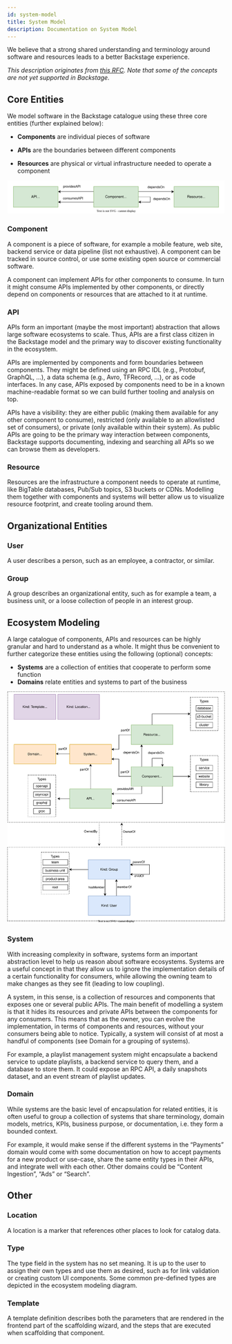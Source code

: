 ```yaml
---
id: system-model
title: System Model
description: Documentation on System Model
---
```


We believe that a strong shared understanding and terminology around software
and resources leads to a better Backstage experience.

_This description originates from
[this RFC](https://github.com/backstage/backstage/issues/390). Note that some of
the concepts are not yet supported in Backstage._

## Core Entities

We model software in the Backstage catalogue using these three core entities
(further explained below):

- **Components** are individual pieces of software

- **APIs** are the boundaries between different components

- **Resources** are physical or virtual infrastructure needed to operate a
  component

![](../../assets/software-catalog/software-model-core-entities.drawio.svg)

### Component

A component is a piece of software, for example a mobile feature, web site,
backend service or data pipeline (list not exhaustive). A component can be
tracked in source control, or use some existing open source or commercial
software.

A component can implement APIs for other components to consume. In turn it might
consume APIs implemented by other components, or directly depend on components or
resources that are attached to it at runtime.

### API

APIs form an important (maybe the most important) abstraction that allows large
software ecosystems to scale. Thus, APIs are a first class citizen in the
Backstage model and the primary way to discover existing functionality in the
ecosystem.

APIs are implemented by components and form boundaries between components. They
might be defined using an RPC IDL (e.g., Protobuf, GraphQL, ...), a data schema
(e.g., Avro, TFRecord, ...), or as code interfaces. In any case, APIs exposed by
components need to be in a known machine-readable format so we can build further
tooling and analysis on top.

APIs have a visibility: they are either public (making them available for any
other component to consume), restricted (only available to an allowlisted set of
consumers), or private (only available within their system). As public APIs are
going to be the primary way interaction between components, Backstage supports
documenting, indexing and searching all APIs so we can browse them as
developers.

### Resource

Resources are the infrastructure a component needs to operate at runtime, like
BigTable databases, Pub/Sub topics, S3 buckets or CDNs. Modelling them together
with components and systems will better allow us to visualize resource
footprint, and create tooling around them.

## Organizational Entities

### User

A user describes a person, such as an employee, a contractor, or similar.

### Group

A group describes an organizational entity, such as for example a team, a
business unit, or a loose collection of people in an interest group.

## Ecosystem Modeling

A large catalogue of components, APIs and resources can be highly granular and
hard to understand as a whole. It might thus be convenient to further categorize
these entities using the following (optional) concepts:

- **Systems** are a collection of entities that cooperate to perform some
  function
- **Domains** relate entities and systems to part of the business

![](../../assets/software-catalog/software-model-entities.drawio.svg)

### System

With increasing complexity in software, systems form an important abstraction
level to help us reason about software ecosystems. Systems are a useful concept
in that they allow us to ignore the implementation details of a certain
functionality for consumers, while allowing the owning team to make changes as
they see fit (leading to low coupling).

A system, in this sense, is a collection of resources and components that
exposes one or several public APIs. The main benefit of modelling a system is
that it hides its resources and private APIs between the components for any
consumers. This means that as the owner, you can evolve the implementation, in
terms of components and resources, without your consumers being able to notice.
Typically, a system will consist of at most a handful of components (see Domain
for a grouping of systems).

For example, a playlist management system might encapsulate a backend service to
update playlists, a backend service to query them, and a database to store them.
It could expose an RPC API, a daily snapshots dataset, and an event stream of
playlist updates.

### Domain

While systems are the basic level of encapsulation for related entities, it is
often useful to group a collection of systems that share terminology, domain
models, metrics, KPIs, business purpose, or documentation, i.e. they form a
bounded context.

For example, it would make sense if the different systems in the “Payments”
domain would come with some documentation on how to accept payments for a new
product or use-case, share the same entity types in their APIs, and integrate
well with each other. Other domains could be “Content Ingestion”, “Ads” or
“Search”.

## Other

### Location

A location is a marker that references other places to look for catalog data.

### Type

The type field in the system has no set meaning. It is up to the user to assign their own types and use them as desired, such as for link validation or creating custom UI components. Some common pre-defined types are depicted in the ecosystem modeling diagram.

### Template

A template definition describes both the parameters that are rendered in the
frontend part of the scaffolding wizard, and the steps that are executed when
scaffolding that component.
